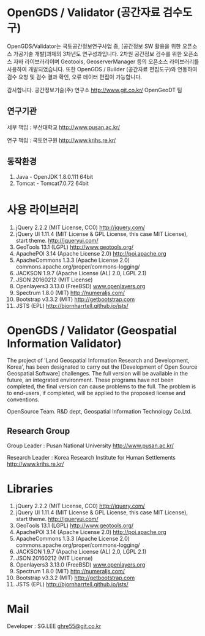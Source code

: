 OpenGDS / Validator (공간자료 검수도구)
=======

OpenGDS/Validator는 국토공간정보연구사업 중, [공간정보 SW 활용을 위한 오픈소스 가공기술 개발]과제의 3차년도 연구성과입니다. 
2차원 공간정보 검수를 위한 오픈소스 자바 라이브러리이며 Geotools, GeoserverManager 등의 오픈소스 라이브러리를 사용하여 개발되었습니다.
또한 OpenGDS / Builder (공간자료 편집도구)와 연동하여 검수 요청 및 검수 결과 확인, 오류 데이터 편집이 가능합니다. 

감사합니다.
공간정보기술(주) 연구소 <link>http://www.git.co.kr/
OpenGeoDT 팀

연구기관
---
세부 책임 : 부산대학교 <link>http://www.pusan.ac.kr/

연구 책임 : 국토연구원 <link>http://www.krihs.re.kr/

동작환경
----
1. Java - OpenJDK 1.8.0.111 64bit
2. Tomcat - Tomcat7.0.72 64bit

사용 라이브러리
=====

1. jQuery 2.2.2 (MIT License, CC0) http://jquery.com/
2. jQuery UI 1.11.4 (MIT License & GPL License, this case MIT License), start theme. http://jqueryui.com/
3. GeoTools 13.1 (LGPL) http://www.geotools.org/
4. ApachePOI 3.14 (Apache License 2.0) http://poi.apache.org
5. ApacheCommons 1.3.3 (Apache License 2.0) commons.apache.org/proper/commons-logging/
6. JACKSON 1.9.7 (Apache License (AL) 2.0, LGPL 2.1)
7. JSON 20160212 (MIT License)
8. Openlayers3 3.13.0 (FreeBSD) www.openlayers.org
9. Spectrum 1.8.0 (MIT) http://numeraljs.com/
10. Bootstrap v3.3.2 (MIT) http://getbootstrap.com
11. JSTS (EPL) http://bjornharrtell.github.io/jsts/

OpenGDS / Validator (Geospatial Information Validator)
=======

The project of 'Land Geospatial Information Research and Development, Korea', has been designated to carry out the [Development of Open Source Geospatial Software] challenges.
The full version will be available in the future, an integrated environment.
These programs have not been completed, the final version can cause problems to the full.
The problem is to end-users, if completed, will be applied to the proposed license and conventions.


OpenSource Team. R&D dept, Geospatial Information Technology Co.Ltd.

Research Group
---
Group Leader : Pusan National University <link>http://www.pusan.ac.kr/

Research Leader : Korea Research Institute for Human Settlements <link>http://www.krihs.re.kr/

Libraries
=====

1. jQuery 2.2.2 (MIT License, CC0) http://jquery.com/
2. jQuery UI 1.11.4 (MIT License & GPL License, this case MIT License), start theme. http://jqueryui.com/
3. GeoTools 13.1 (LGPL) http://www.geotools.org/
4. ApachePOI 3.14 (Apache License 2.0) http://poi.apache.org
5. ApacheCommons 1.3.3 (Apache License 2.0) commons.apache.org/proper/commons-logging/
6. JACKSON 1.9.7 (Apache License (AL) 2.0, LGPL 2.1)
7. JSON 20160212 (MIT License)
8. Openlayers3 3.13.0 (FreeBSD) www.openlayers.org
9. Spectrum 1.8.0 (MIT) http://numeraljs.com/
10. Bootstrap v3.3.2 (MIT) http://getbootstrap.com
11. JSTS (EPL) http://bjornharrtell.github.io/jsts/

Mail
====
Developer : SG.LEE
ghre55@git.co.kr
